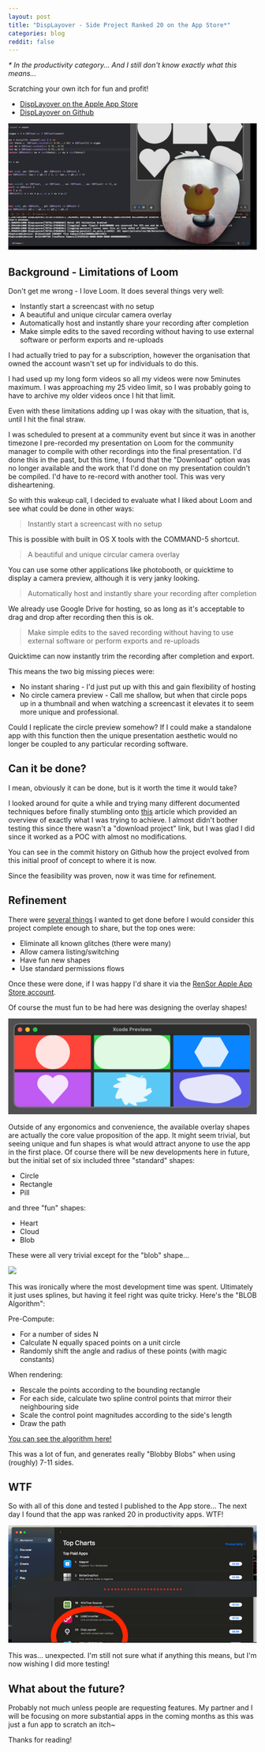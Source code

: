 ```yaml
---
layout: post
title: "DispLayover - Side Project Ranked 20 on the App Store*"
categories: blog
reddit: false
---
```


<em>* In the productivity category... And I still don't know exactly what this means...</em>

Scratching your own itch for fun and profit!

* [DispLayover on the Apple App Store](https://apps.apple.com/au/app/displayover/id6471848731?mt=12)
* [DispLayover on Github](https://github.com/rensorapps/displayover/tree/main#-displayover)

[ ![](/images/displayover/282210086-a3e648e8-4b3d-4aea-b7e6-eb548e29d314.png)  ](https://apps.apple.com/au/app/displayover/id6471848731?mt=12)


<!--more-->

## Background - Limitations of Loom

Don't get me wrong - I love Loom. It does several things very well:

* Instantly start a screencast with no setup
* A beautiful and unique circular camera overlay
* Automatically host and instantly share your recording after completion
* Make simple edits to the saved recording without having to use external software or perform exports and re-uploads

I had actually tried to pay for a subscription, however the organisation that owned the account wasn't set up for individuals to do this.

I had used up my long form videos so all my videos were now 5minutes maximum. I was approaching my 25 video limit, so I was probably going to have to archive my older videos once I hit that limit.

Even with these limitations adding up I was okay with the situation, that is, until I hit the final straw.

I was scheduled to present at a community event but since it was in another timezone I pre-recorded my presentation on Loom for the community manager to compile with other recordings into the final presentation. I'd done this in the past, but this time, I found that the "Download" option was no longer available and the work that I'd done on my presentation couldn't be compiled. I'd have to re-record with another tool. This was very disheartening.

So with this wakeup call, I decided to evaluate what I liked about Loom and see what could be done in other ways:

> Instantly start a screencast with no setup

This is possible with built in OS X tools with the COMMAND-5 shortcut.

> A beautiful and unique circular camera overlay

You can use some other applications like photobooth, or quicktime to display a camera preview, although it is very janky looking.

> Automatically host and instantly share your recording after completion

We already use Google Drive for hosting, so as long as it's acceptable to drag and drop after recording then this is ok.

> Make simple edits to the saved recording without having to use external software or perform exports and re-uploads

Quicktime can now instantly trim the recording after completion and export.

This means the two big missing pieces were:

* No instant sharing - I'd just put up with this and gain flexibility of hosting
* No circle camera preview - Call me shallow, but when that circle pops up in a thumbnail and when watching a screencast it elevates it to seem more unique and professional.

Could I replicate the circle preview somehow? If I could make a standalone app with this function then the unique presentation aesthetic would no longer be coupled to any particular recording software.


## Can it be done?

I mean, obviously it can be done, but is it worth the time it would take?

I looked around for quite a while and trying many different documented techniques before finally stumbling onto [this](https://benoitpasquier.com/webcam-utility-app-macos-swiftui/) article which provided an overview of exactly what I was trying to achieve. I almost didn't bother testing this since there wasn't a "download project" link, but I was glad I did since it worked as a POC with almost no modifications.

You can see in the commit history on Github how the project evolved from this initial proof of concept to where it is now.

Since the feasibility was proven, now it was time for refinement.

## Refinement

There were [several things](https://github.com/rensorapps/displayover/issues?q=is%3Aissue+is%3Aclosed+) I wanted to get done before I would consider this project complete enough to share, but the top ones were:

* Eliminate all known glitches (there were many)
* Allow camera listing/switching
* Have fun new shapes
* Use standard permissions flows

Once these were done, if I was happy I'd share it via the [RenSor Apple App Store account](https://apps.apple.com/au/developer/rensor/id1690772447).

Of course the must fun to be had here was designing the overlay shapes!

![](/images/displayover/shapes.png)

Outside of any ergonomics and convenience, the available overlay shapes are actually the core value proposition of the app.
It might seem trivial, but seeing unique and fun shapes is what would attract anyone to use the app in the first place.
Of course there will be new developments here in future, but the initial set of six included three "standard" shapes:

* Circle
* Rectangle
* Pill

and three "fun" shapes:

* Heart
* Cloud
* Blob

These were all very trivial except for the "blob" shape...

![](/images/displayover/IMG_0128.png)

This was ironically where the most development time was spent. Ultimately it just uses splines, but having it feel right was quite tricky. Here's the "BLOB Algorithm":

Pre-Compute:

* For a number of sides N
* Calculate N equally spaced points on a unit circle
* Randomly shift the angle and radius of these points (with magic constants)

When rendering:

* Rescale the points according to the bounding rectangle
* For each side, calculate two spline control points that mirror their neighbouring side
* Scale the control point magnitudes according to the side's length
* Draw the path

[You can see the algorithm here!](https://github.com/rensorapps/displayover/blob/main/displayover/Shapes.swift#L119)

This was a lot of fun, and generates really "Blobby Blobs" when using (roughly) 7-11 sides.

## WTF

So with all of this done and tested I published to the App store... The next day I found that the app was ranked 20 in productivity apps. WTF!

![](/images/displayover/store-ranking.png)

This was... unexpected. I'm still not sure what if anything this means, but I'm now wishing I did more testing!


## What about the future?

Probably not much unless people are requesting features. My partner and I will be focusing on more substantial apps in the coming months as this was just a fun app to scratch an itch~

Thanks for reading!

